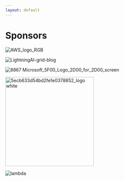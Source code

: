 ```yaml
---
layout: default
---
```


# Sponsors

![AWS_logo_RGB](https://github.com/llm-efficiency-challenge/llm-efficiency-challenge.github.io/assets/3282513/de167238-c2b8-4b6d-9fbe-4a8cc10df6d7)

![LightningAI-grid-blog](https://github.com/llm-efficiency-challenge/llm-efficiency-challenge.github.io/assets/3282513/46170364-fc09-42be-90e8-b95fa715916d)

![8867 Microsoft_5F00_Logo_2D00_for_2D00_screen](https://github.com/llm-efficiency-challenge/llm-efficiency-challenge.github.io/assets/3282513/15df0ad7-f14e-48b0-981c-edc6875f59cd)

<img width="277" alt="5ecb633d54bd2fe1e0378852_logo white" src="https://github.com/llm-efficiency-challenge/llm-efficiency-challenge.github.io/assets/3282513/bed80762-22b7-4205-86b4-2ce98da8f66f">

![lambda](https://github.com/llm-efficiency-challenge/llm-efficiency-challenge.github.io/assets/3282513/c227bd00-a396-49a5-928c-1d40482508a8)


